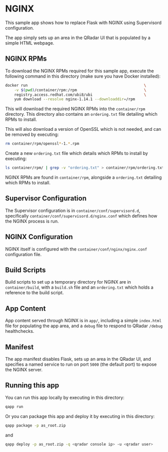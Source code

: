 # NGINX

This sample app shows how to replace Flask with NGINX using Supervisord configuration.

The app simply sets up an area in the QRadar UI that is populated by a simple HTML webpage.

## NGINX RPMs

To download the NGINX RPMs required for this sample app, execute the following command in this directory (make sure
you have Docker installed):

```bash
docker run                                                    \
    -v $(pwd)/container/rpm:/rpm                              \
    registry.access.redhat.com/ubi8/ubi                       \
    yum download --resolve nginx-1.14.1 --downloaddir=/rpm
```

This will download the required NGINX RPMs into the `container/rpm` directory. This directory also contains an
`ordering.txt` file detailing which RPMs to install.

This will also download a version of OpenSSL which is not needed, and can be removed by executing:

```bash
rm container/rpm/openssl*-1.*.rpm
```

Create a new `ordering.txt` file which details which RPMs to install by executing:

```bash
ls container/rpm/ | grep -v "ordering.txt" > container/rpm/ordering.txt
```

NGINX RPMs are found in `container/rpm`, alongside a `ordering.txt` detailing which RPMs to install.

## Supervisor Configuration

The Supervisor configuration is in `container/conf/supervisord.d`, specifically
`container/conf/supervisord.d/nginx.conf` which defines how the NGINX process is run.

## NGINX Configuration

NGINX itself is configured with the `container/conf/nginx/nginx.conf` configuration file.

## Build Scripts

Build scripts to set up a temporary directory for NGINX are in `container/build`, with a `build.sh` file and an
`ordering.txt` which holds a reference to the build script.

## App Content

App content served through NGINX is in `app/`, including a simple `index.html` file for populating the app area, and
a `debug` file to respond to QRadar `/debug` healthchecks.

## Manifest

The app manifest disables Flask, sets up an area in the QRadar UI, and specifies a named service to run on port `5000`
(the default port) to expose the NGINX server.

## Running this app

You can run this app locally by executing in this directory:

```bash
qapp run
```

Or you can package this app and deploy it by executing in this directory:

```bash
qapp package -p as_root.zip
```

and

```bash
qapp deploy -p as_root.zip -q <qradar console ip> -u <qradar user>
```

